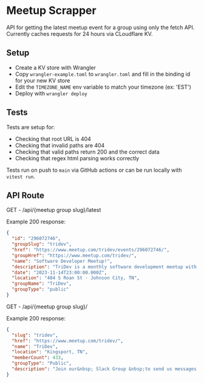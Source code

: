 # Meetup Scrapper
API for getting the latest meetup event for a group using only the fetch API. Currently caches requests for 24 hours via CLoudflare KV.

## Setup
- Create a KV store with Wrangler
- Copy `wrangler-example.toml` to `wrangler.toml` and fill in the binding id for your new KV store
- Edit the `TIMEZONE_NAME` env variable to match your timezone (ex: 'EST')
- Deploy with `wrangler deploy`

## Tests
Tests are setup for:
- Checking that root URL is 404
- Checking that invalid paths are 404
- Checking that valid paths return 200 and the correct data
- Checking that regex html parsing works correctly

Tests run on push to `main` via GitHub actions or can be run locally with `vitest run`.


## API Route
GET - /api/{meetup group slug}/latest

Example 200 response:
```json
{
  "id": "296072746",
  "groupSlug": "tridev",
  "href": "https://www.meetup.com/tridev/events/296072746/",
  "groupHref": "https://www.meetup.com/tridev/",
  "name": "Software Developer Meetup!",
  "description": "TriDev is a monthly software development meetup with a wide range of topics in order to mix a wide range of people. Topics include code, IoT and maker projects, VR/AR, design, soft skills, leadership, and more. Each meetup starts at 6PM with a few minutes of chat and networking. At 6:15 a speaker gives the talk on the topic of the night. We try to limit the talk to an hour, so at 7:15 we can start our giveaways. We try and dismiss around 7:30 to have some time for discussion or extra Q/A with the speaker for folks who want to hang around, but allow for others to get home or to other obligations if needed. Doors close at 8.",
  "date": "2023-11-14T23:00:00.000Z",
  "location": "404 S Roan St · Johnson City, TN",
  "groupName": "TriDev",
  "groupType": "public"
}
```

GET - /api/{meetup group slug}/

Example 200 response:
```json
{
  "slug": "tridev",
  "href": "https://www.meetup.com/tridev/",
  "name": "TriDev",
  "location": "Kingsport, TN",
  "memberCount": 433,
  "groupType": "Public",
  "description": "Join our&nbsp; Slack Group &nbsp;to send us messages, show off something cool or trash talk your least favorite tech. TriDev is the largest developer community in the Tri-Cities. &nbsp;With talks ranging from JavaScript and web development, databases, VR, entrepreneurship, IoT and more. You're sure to find what you're looking for here. &nbsp;We meet every second Tuesday of the month at 6, grab some free food and chat for a few minutes, then have a great, informative talk on relevant topics. If you're an industry veteran or just looking to see if programming is right for you, you'll be in good company at TriDev. Have questions, reservations, or just want more information? Feel free to message any of the co-organizers here on Meetup. We're looking forward to meeting you!"
}
```